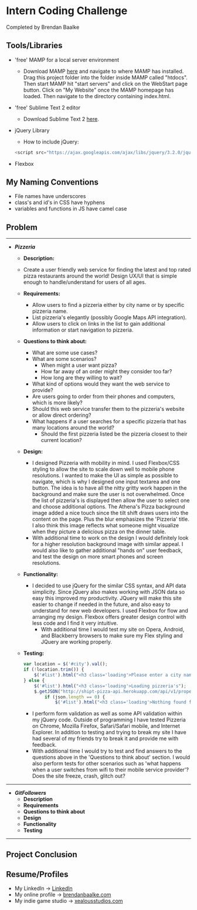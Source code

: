 Intern Coding Challenge
=======================
Completed by Brendan Baalke

Tools/Libraries
---------------
* 'free' MAMP for a local server environment
    - Download MAMP [here](https://www.mamp.info/en/downloads/) and navigate to where MAMP has installed. Drag this project folder into the folder inside MAMP called "htdocs". Then start MAMP hit "start servers" and click on the WebStart page button. Click on "My Website" once the MAMP homepage has loaded. Then navigate to the directory containing index.html.

* 'free' Sublime Text 2 editor
	- Download Sublime Text 2 [here](https://sublimetext.com/2).

* jQuery Library
	- How to include jQuery:
	```javascript
	<script src="https://ajax.googleapis.com/ajax/libs/jquery/3.2.0/jquery.min.js"></script>
	```

* Flexbox

My Naming Conventions
---------------------
* File names have underscores
* class's and id's in CSS have hyphens
* variables and functions in JS have camel case

Problem
-------
---
* ***Pizzeria***
	- **Description:**
    - Create a user friendly web service for finding the latest and top rated pizza restaurants around the world!
Design UX/UI that is simple enough to handle/understand for users of all ages.

    - **Requirements:**
	    - Allow users to find a pizzeria either by city name or by specific pizzeria name.
	    - List pizzeria's elegantly (possibly Google Maps API integration).
	    - Allow users to click on links in the list to gain additional information or start navigation to pizzeria.

    - **Questions to think about:**
      - What are some use cases?
      - What are some scenarios?
	    - When might a user want pizza?
	    - How far away of an order might they consider too far?
	    - How long are they willing to wait?
      - What kind of options would they want the web service to provide?
      - Are users going to order from their phones and computers, which is more likely?
      - Should this web service transfer them to the pizzeria's website or allow direct ordering?
      - What happens if a user searches for a specific pizzeria that has many locations around the world?
	    - Should the first pizzeria listed be the pizzeria closest to their current location?

    - **Design:**
    	- I designed Pizzeria with mobility in mind. I used Flexbox/CSS styling to allow the site to scale down well to mobile phone resolutions. I wanted to make the UI as simple as possible to navigate, which is why I designed one input textarea and one button. The idea is to have all the nitty gritty work happen in the background and make sure the user is not overwhelmed. Once the list of pizzeria's is displayed then allow the user to select one and choose additional options. The Athena's Pizza background image added a nice touch since the tilt shift draws users into the content on the page. Plus the blur emphasizes the 'Pizzeria' title. I also think this image reflects what someone might visualize when they picture a delicious pizza on the dinner table.
    	 - With additional time to work on the design I would definitely look for a higher resolution background image with similar appeal. I would also like to gather additional "hands on" user feedback, and test the design on more smart phones and screen resolutions.

    - **Functionality:**
    	- I decided to use jQuery for the similar CSS syntax, and API data simplicity. Since jQuery also makes working with JSON data so easy this improved my productivity. JQuery will make this site easier to change if needed in the future, and also easy to understand for new web developers. I used Flexbox for flow and arranging my design. Flexbox offers greater design control with less code and I find it very intuitive.
    	  - With additional time I would test my site on Opera, Android, and Blackberry browsers to make sure my Flex styling and JQuery are working properly.

    - **Testing:**
    	```javascript
    	var location = $('#city').val();
		if (!location.trim()) {
			$('#list').html("<h3 class='loading'>Please enter a city name</h3>");
		} else {
			$('#list').html("<h3 class='loading'>Loading pizzeria's");
			$.getJSON("http://shipt-pizza-api.herokuapp.com/api/v1/properties/search?city=" + location, function(json) {
				if (json.length == 0) {
					$('#list').html("<h3 class='loading'>Nothing found for " + location + "</h3>");
    	```
    	- I perform form validation as well as some API validation within my jQuery code. Outside of programming I have tested Pizzeria on Chrome, Mozilla Firefox, Safari/Safari mobile, and Internet Explorer. In addition to testing and trying to break my site I have had several of my friends try to break it and provide me with feedback.
    	- With additional time I would try to test and find answers to the questions above in the 'Questions to think about' section. I would also perform tests for other scenarios such as 'what happens when a user switches from wifi to their mobile service provider'? Does the site freeze, crash, glitch out?

---
*   ***GitFollowers***
	- **Description**
	- **Requirements**
	- **Questions to think about**
	- **Design**
	- **Functionality**
	- **Testing**
---

Project Conclusion
------------------

Resume/Profiles
---------------
* My LinkedIn -> [LinkedIn](https://www.linkedin.com/in/brendan-baalke-192444114)
* My online profile -> [brendanbaalke.com](www.brendanbaalke.com)
* My indie game studio -> [xealousstudios.com](www.xealousstudios.com)

